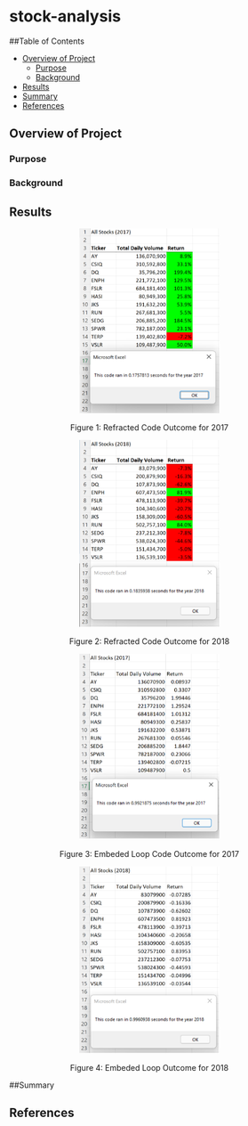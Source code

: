 # stock-analysis

##Table of Contents
- [Overview of Project](#OverviewProject)
  * [Purpose](#purpose)
  * [Background](#Background)
- [Results](#results)
- [Summary](#summary)
- [References](#references)

## <a name="OverviewProject"></a>Overview of Project
### <a name="purpose"></a>Purpose
### <a name="background"></a>Background

## <a name="results"></a>Results
<p align="center"> <img src="Resources/VBA_Challenge_2017.png" width ="50%" alt="VBA_Challenge_2017"> </p>
<p align="center"> Figure 1: Refracted Code Outcome for 2017</p> 

<p align="center"> <img src="Resources/VBA_Challenge_2018.png" width ="50%" alt="VBA_Challenge_2018"> </p>
<p align="center"> Figure 2: Refracted Code Outcome for 2018</p> 

<p align="center"> <img src="Resources/Module_2017.png" width ="50%" alt="Module_2017"> </p>
<p align="center"> Figure 3: Embeded Loop Code Outcome for 2017</p> 

<p align="center"> <img src="Resources/Module_2018.png" width ="50%" alt="Module_2018"> </p>
<p align="center"> Figure 4: Embeded Loop Outcome for 2018</p> 

##<a name="summary"></a>Summary

## <a name="references"></a> References
